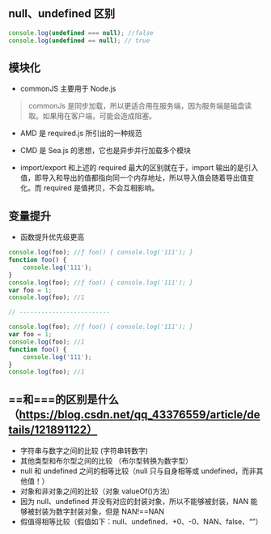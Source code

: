 ## null、undefined 区别

```js
console.log(undefined === null); //false
console.log(undefined == null); // true
```

## 模块化

-   commonJS 主要用于 Node.js

> commonJs 是同步加载，所以更适合用在服务端，因为服务端是磁盘读取。如果用在客户端，可能会造成阻塞。

-   AMD 是 required.js 所引出的一种规范

-   CMD 是 Sea.js 的思想，它也是异步并行加载多个模块

-   import/export 和上述的 required 最大的区别就在于，import 输出的是引入值，即导入和导出的值都指向同一个内存地址，所以导入值会随着导出值变化。而 required 是值拷贝，不会互相影响。

## 变量提升

-   函数提升优先级更高

```js
console.log(foo); //ƒ foo() { console.log('111'); }
function foo() {
	console.log('111');
}
console.log(foo); //ƒ foo() { console.log('111'); }
var foo = 1;
console.log(foo); //1

// -------------------------

console.log(foo); //ƒ foo() { console.log('111'); }
var foo = 1;
console.log(foo); //1
function foo() {
	console.log('111');
}
console.log(foo); //1
```

## ==和===的区别是什么（https://blog.csdn.net/qq_43376559/article/details/121891122）

-   字符串与数字之间的比较 (字符串转数字)
-   其他类型和布尔型之间的比较 （布尔型转换为数字型）
-   null 和 undefined 之间的相等比较（null 只与自身相等或 undefined，而非其他值！）
-   对象和非对象之间的比较（对象 valueOf()方法）
-   因为 null、undefined 并没有对应的封装对象，所以不能够被封装，NAN 能够被封装为数字封装对象，但是 NAN!==NAN
-   假值得相等比较（假值如下：null、undefined、+0、-0、NAN、false、“”）
